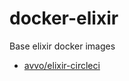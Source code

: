 # docker-elixir
Base elixir docker images

* [avvo/elixir-circleci](https://hub.docker.com/r/avvo/elixir-circleci/)

